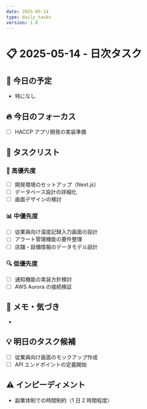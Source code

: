 ```yaml
---
date: 2025-05-14
type: daily_tasks
version: 1.0
---
```


# 📋 2025-05-14 - 日次タスク

## 📅 今日の予定

-   特になし

## 🔥 今日のフォーカス

-   [ ] HACCP アプリ開発の実装準備

## 📝 タスクリスト

### 🚀 高優先度

-   [ ] 開発環境のセットアップ（Next.js）
-   [ ] データベース設計の詳細化
-   [ ] 画面デザインの検討

### 📊 中優先度

-   [ ] 従業員向け温度記録入力画面の設計
-   [ ] アラート管理機能の要件整理
-   [ ] 店舗・設備情報のデータモデル設計

### 🔍 低優先度

-   [ ] 通知機能の実装方針検討
-   [ ] AWS Aurora の接続検証

## 📓 メモ・気づき

-

## 💡 明日のタスク候補

-   [ ] 従業員向け画面のモックアップ作成
-   [ ] API エンドポイントの定義開始

## ⚠️ インピーディメント

-   副業体制での時間制約（1 日 2 時間程度）
